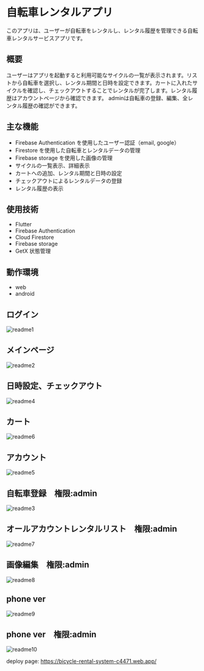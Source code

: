 # 自転車レンタルアプリ

このアプリは、ユーザーが自転車をレンタルし、レンタル履歴を管理できる自転車レンタルサービスアプリです。

## 概要

ユーザーはアプリを起動すると利用可能なサイクルの一覧が表示されます。リストから自転車を選択し、レンタル期間と日時を設定できます。カートに入れたサイクルを確認し、チェックアウトすることでレンタルが完了します。レンタル履歴はアカウントページから確認できます。
adminは自転車の登録、編集、全レンタル履歴の確認ができます。

## 主な機能

- Firebase Authentication を使用したユーザー認証（email, google）
- Firestore を使用した自転車とレンタルデータの管理
- Firebase storage を使用した画像の管理
- サイクルの一覧表示、詳細表示
- カートへの追加、レンタル期間と日時の設定
- チェックアウトによるレンタルデータの登録
- レンタル履歴の表示

## 使用技術

- Flutter
- Firebase Authentication
- Cloud Firestore
- Firebase storage
- GetX 状態管理

## 動作環境

- web
- android

## ログイン
![readme1](https://github.com/shogoisaji/bicycle_rental_system/assets/131496728/2cee1842-ec28-4291-bc51-82726634a7bf)

## メインページ
![readme2](https://github.com/shogoisaji/bicycle_rental_system/assets/131496728/82059317-1209-4ab4-aeb5-f430fc08bca2)

## 日時設定、チェックアウト
![readme4](https://github.com/shogoisaji/bicycle_rental_system/assets/131496728/7fcf76fc-2859-41ab-8995-be25e5169e6a)

## カート
![readme6](https://github.com/shogoisaji/bicycle_rental_system/assets/131496728/91f7a763-c460-4699-8eea-17ee5c972a16)

## アカウント
![readme5](https://github.com/shogoisaji/bicycle_rental_system/assets/131496728/b80859be-7de5-4214-a77b-90c09ddd29f1)

## 自転車登録　権限:admin
![readme3](https://github.com/shogoisaji/bicycle_rental_system/assets/131496728/dd8fcc0c-e410-405c-85ad-c07a14207ce3)

## オールアカウントレンタルリスト　権限:admin
![readme7](https://github.com/shogoisaji/bicycle_rental_system/assets/131496728/cf88b0bd-6ac3-400b-8c56-67695fdbd9c8)

## 画像編集　権限:admin
![readme8](https://github.com/shogoisaji/bicycle_rental_system/assets/131496728/83dbfc04-5c53-40ad-93b9-114edb9bb663)

## phone ver
![readme9](https://github.com/shogoisaji/bicycle_rental_system/assets/131496728/393d23df-7ff8-491a-880a-5a48a6875032)

## phone ver　権限:admin
![readme10](https://github.com/shogoisaji/bicycle_rental_system/assets/131496728/1252989e-8e0c-47e1-a24d-5c2e2a432293)

deploy page:
https://bicycle-rental-system-c4471.web.app/
